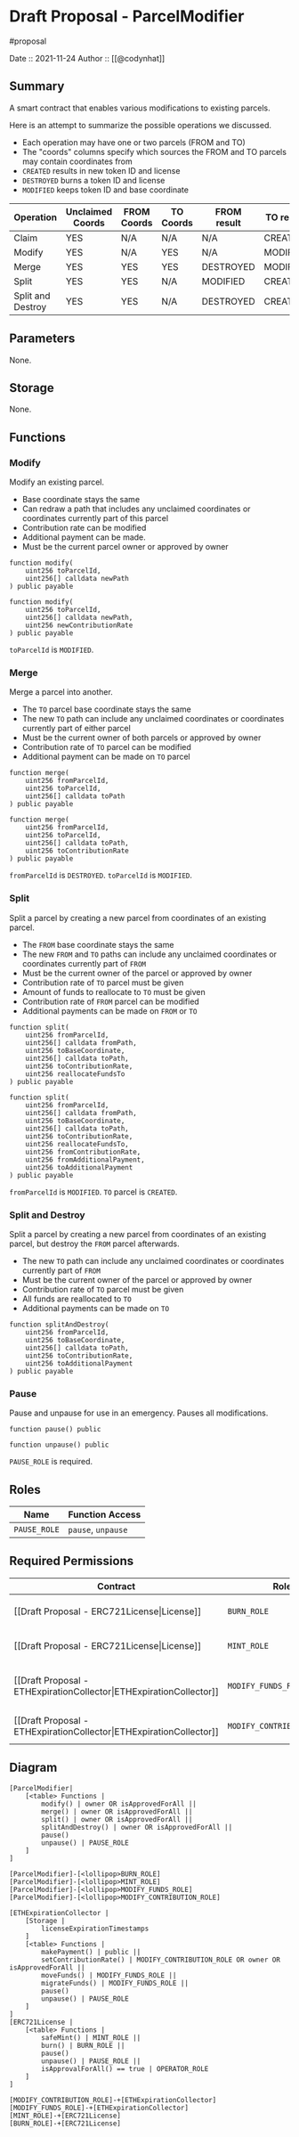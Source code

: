 # Draft Proposal - ParcelModifier
#proposal

Date :: 2021-11-24
Author :: [[@codynhat]]

## Summary
A smart contract that enables various modifications to existing parcels.

Here is an attempt to summarize the possible operations we discussed.
- Each operation may have one or two parcels (FROM and TO)
- The "coords" columns specify which sources the FROM and TO parcels may contain coordinates from
- `CREATED` results in new token ID and license
- `DESTROYED` burns a token ID and license
- `MODIFIED` keeps token ID and base coordinate

| Operation         | Unclaimed Coords | FROM Coords | TO Coords | FROM result | TO result |
| ----------------- | ---------------- | ----------- | --------- | ----------- | --------- |
| Claim             | YES              | N/A         | N/A       | N/A         | CREATED   |
| Modify            | YES              | N/A         | YES       | N/A         | MODIFIED  |
| Merge             | YES              | YES         | YES       | DESTROYED   | MODIFIED  |
| Split             | YES              | YES         | N/A       | MODIFIED    | CREATED   |
| Split and Destroy | YES              | YES         | N/A       | DESTROYED   | CREATED   |

## Parameters
None.

## Storage
None.

## Functions
### Modify
Modify an existing parcel. 

- Base coordinate stays the same
- Can redraw a path that includes any unclaimed coordinates or coordinates currently part of this parcel
- Contribution rate can be modified
- Additional payment can be made.
- Must be the current parcel owner or approved by owner

```
function modify(
	uint256 toParcelId, 
	uint256[] calldata newPath
) public payable

function modify(
	uint256 toParcelId, 
	uint256[] calldata newPath, 
	uint256 newContributionRate
) public payable
```

`toParcelId` is `MODIFIED`.

### Merge
Merge a parcel into another. 

- The `TO` parcel base coordinate stays the same
- The new `TO` path can include any unclaimed coordinates or coordinates currently part of either parcel
- Must be the current owner of both parcels or approved by owner
- Contribution rate of `TO` parcel can be modified
- Additional payment can be made on `TO` parcel

```
function merge(
	uint256 fromParcelId, 
	uint256 toParcelId, 
	uint256[] calldata toPath 
) public payable

function merge(
	uint256 fromParcelId, 
	uint256 toParcelId, 
	uint256[] calldata toPath, 
	uint256 toContributionRate
) public payable
```

`fromParcelId` is `DESTROYED`.
`toParcelId` is `MODIFIED`.

### Split
Split a parcel by creating a new parcel from coordinates of an existing parcel. 
- The `FROM` base coordinate stays the same
- The new `FROM` and `TO` paths can include any unclaimed coordinates or coordinates currently part of `FROM`
- Must be the current owner of the parcel or approved by owner
- Contribution rate of `TO` parcel must be given
- Amount of funds to reallocate to `TO` must be given
- Contribution rate of `FROM` parcel can be modified
- Additional payments can be made on `FROM` or `TO`

```
function split(
	uint256 fromParcelId, 
	uint256[] calldata fromPath, 
	uint256 toBaseCoordinate,
	uint256[] calldata toPath,
	uint256 toContributionRate,
	uint256 reallocateFundsTo
) public payable

function split(
	uint256 fromParcelId, 
	uint256[] calldata fromPath, 
	uint256 toBaseCoordinate,
	uint256[] calldata toPath,
	uint256 toContributionRate,
	uint256 reallocateFundsTo,
	uint256 fromContributionRate,
	uint256 fromAdditionalPayment,
	uint256 toAdditionalPayment
) public payable
```

`fromParcelId` is `MODIFIED`.
`TO` parcel is `CREATED`.

### Split and Destroy
Split a parcel by creating a new parcel from coordinates of an existing parcel, but destroy the `FROM` parcel afterwards.
- The new `TO` path can include any unclaimed coordinates or coordinates currently part of `FROM`
- Must be the current owner of the parcel or approved by owner
- Contribution rate of `TO` parcel must be given
- All funds are reallocated to `TO`
- Additional payments can be made on `TO`

```
function splitAndDestroy(
	uint256 fromParcelId, 
	uint256 toBaseCoordinate,
	uint256[] calldata toPath,
	uint256 toContributionRate,
	uint256 toAdditionalPayment
) public payable
```

### Pause
Pause and unpause for use in an emergency. Pauses all modifications.

```
function pause() public
```

```
function unpause() public
```

`PAUSE_ROLE` is required.

## Roles
| Name                       | Function Access       |
| -------------------------- | --------------------- |
| `PAUSE_ROLE`               | `pause`, `unpause`    |

## Required Permissions
| Contract                                                            | Role                       | Reason                                                    |
| ------------------------------------------------------------------- | -------------------------- | --------------------------------------------------------- |
| [[Draft Proposal - ERC721License\|License]]                         | `BURN_ROLE`                | Burns a license when parcel is `DESTROYED`                |
| [[Draft Proposal - ERC721License\|License]]                         | `MINT_ROLE`                | Mints a license when parcel is `CREATED`                  |
| [[Draft Proposal - ETHExpirationCollector\|ETHExpirationCollector]] | `MODIFY_FUNDS_ROLE`        | Modifies funds on `merge`, `split`, and `splitAndDestroy` |
| [[Draft Proposal - ETHExpirationCollector\|ETHExpirationCollector]] | `MODIFY_CONTRIBUTION_ROLE` | Modifies contribution on `modify`                         | 

## Diagram
```nomnoml
[ParcelModifier|
	[<table> Functions |
		modify() | owner OR isApprovedForAll ||
		merge() | owner OR isApprovedForAll ||
		split() | owner OR isApprovedForAll ||
		splitAndDestroy() | owner OR isApprovedForAll ||
		pause() 
		unpause() | PAUSE_ROLE
	]
]

[ParcelModifier]-[<lollipop>BURN_ROLE]
[ParcelModifier]-[<lollipop>MINT_ROLE]
[ParcelModifier]-[<lollipop>MODIFY_FUNDS_ROLE]
[ParcelModifier]-[<lollipop>MODIFY_CONTRIBUTION_ROLE]

[ETHExpirationCollector | 
	[Storage |
		licenseExpirationTimestamps
	]
	[<table> Functions |
		makePayment() | public ||
		setContributionRate() | MODIFY_CONTRIBUTION_ROLE OR owner OR isApprovedForAll ||
		moveFunds() | MODIFY_FUNDS_ROLE ||
		migrateFunds() | MODIFY_FUNDS_ROLE ||
		pause() 
		unpause() | PAUSE_ROLE
	]
]
[ERC721License | 
	[<table> Functions |
		safeMint() | MINT_ROLE || 
		burn() | BURN_ROLE ||
		pause() 
		unpause() | PAUSE_ROLE || 
    	isApprovalForAll() == true | OPERATOR_ROLE
	]
]
	
[MODIFY_CONTRIBUTION_ROLE]-+[ETHExpirationCollector]
[MODIFY_FUNDS_ROLE]-+[ETHExpirationCollector]
[MINT_ROLE]-+[ERC721License]
[BURN_ROLE]-+[ERC721License]
```